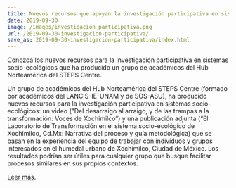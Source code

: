 ```yaml
---
title: Nuevos recursos que apoyan la investigación participativa en sistemas socio-ecológicos
date: 2019-09-30
image: /images/investigacion_participativa.png
url: /2019-09-30-investigacion-participativa/
save_as: 2019-09-30-investigacion-participativa/index.html
---
```


Conozca los nuevos recursos para la investigación participativa en
sistemas socio-ecológicos que ha producido un grupo de académicos del
Hub Norteamérica del STEPS Centre.

Un grupo de académicos del Hub Norteamérica del STEPS Centre (formado
por académicos del LANCIS-IE-UNAM y de SOS-ASU), ha producido nuevos
recursos para la investigación participativa en sistemas
socio-ecológicos: un video ("Del desarraigo al arraigo, y de las
trampas a la transformación: Voces de Xochimilco”) y una publicación
adjunta (“El Laboratorio de Transformación en el sistema
socio-ecológico de Xochimilco, Cd.Mx: Narrativa del proceso y guía
metodológica) que se basan en la experiencia del equipo de trabajar
con individuos y grupos interesados en el humedal urbano de
Xochimilco, Ciudad de México. Los resultados podrían ser útiles para
cualquier grupo que busque facilitar procesos similares en sus propios
contextos.

[Leer más](https://steps-centre.org/news/new-resources-support-participatory-research-in-socio-ecological-systems/).
